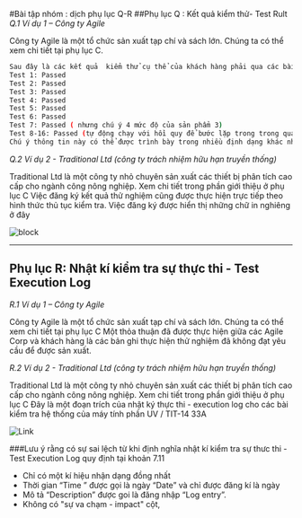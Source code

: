 #Bài tập nhóm : dịch phụ lục Q-R
##Phụ lục Q : Kết quả kiểm thử- Test Rult
*Q.1 Ví dụ 1 – Công ty Agile*

Công ty Agile là một tổ chức sản xuất tạp chí và sách lớn. Chúng ta có thể xem chi tiết tại phụ lục C.

```sh
Sau đây là các kết quả  kiểm thử cụ thể của khách hàng phải qua các bài kiểm tra tests . Kết quả lấy được  thực tế và dữ liệu có thể được xem trên trang web của dự án (www.xxx.test.agiffie.org).
Test 1: Passed
Test 2: Passed
Test 3: Passed
Test 4: Passed
Test 5: Passed
Test 6: Passed
Test 7: Passed ( nhưng chú ý 4 mức độ của sản phẩm 3)
Test 8-16: Passed (tự động chạy với hồi quy để bước lặp trong trong quá khứ).
Chú ý thông tin này có thể được trình bày trong nhiều định dạng khác nhau, ví dụ báo cáo, thuyết trình, hoặc bằng cách viết.
```

*Q.2 Ví dụ 2 - Traditional Ltd (công ty trách nhiệm hữu hạn truyền thống)*

Traditional Ltd là một công ty nhỏ chuyên sản xuất các thiết bị phân tích cao cấp cho ngành công nông nghiệp. Xem chi tiết trong phần giới thiệu ở phụ lục C
Việc đăng ký kết quả thử nghiệm cũng được thực hiện trực tiếp theo hình thức thủ tục kiểm tra. Việc đăng ký được hiển thị những chữ in nghiêng ở đây

![block](http://imgur.com/gallery/BcfpZ)

-----

## Phụ lục R: Nhật kí kiểm tra sự thực thi - Test Execution Log
*R.1 Ví dụ 1 – Công ty Agile*

Công ty Agile là một tổ chức sản xuất tạp chí và sách lớn. Chúng ta có thể xem chi tiết tại phụ lục C
Một thỏa thuận đã được thực hiện giữa các Agile Corp và khách hàng là các bản ghi thực hiện thử nghiệm đã không đạt yêu cầu để được sản xuất.

*R.2 Ví dụ 2 - Traditional Ltd (công ty trách nhiệm hữu hạn truyền thống)*

Traditional Ltd là một công ty nhỏ chuyên sản xuất các thiết bị phân tích cao cấp cho ngành công nông nghiệp. Xem chi tiết trong phần giới thiệu ở phụ lục C
Đây là một đoạn trích của nhật ký thực thi - execution log cho các bài kiểm tra hệ thống của máy tính phần UV / TIT-14 33A

![Link](http://prntscr.com/decp1m)

###Lưu ý rằng có sự sai lệch từ khi định nghĩa nhật kí kiểm tra sự thưc thi - Test Execution Log quy định tại khoản 7.11

- Chỉ có một kí hiệu nhận dạng đồng nhất 
- Thời gian “Time ” được gọi là ngày “Date” và chỉ được đăng kí là ngày 
- Mô tả  “Description” được goi là đăng nhập  “Log entry”.
- Không có "sự va chạm - impact" cột,




